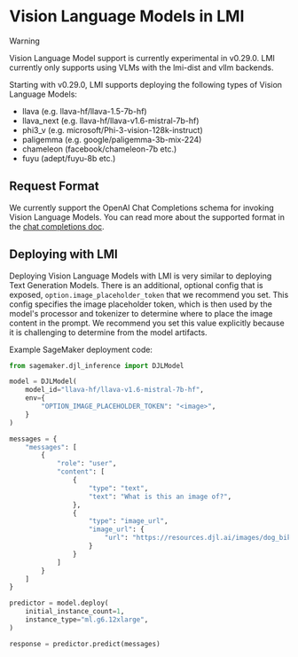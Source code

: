 # Vision Language Models in LMI

> [!WARNING]
> Vision Language Model support is currently experimental in v0.29.0.
> LMI currently only supports using VLMs with the lmi-dist and vllm backends.

Starting with v0.29.0, LMI supports deploying the following types of Vision Language Models:

* llava (e.g. llava-hf/llava-1.5-7b-hf)
* llava_next (e.g. llava-hf/llava-v1.6-mistral-7b-hf)
* phi3_v (e.g. microsoft/Phi-3-vision-128k-instruct)
* paligemma (e.g. google/paligemma-3b-mix-224)
* chameleon (facebook/chameleon-7b etc.)
* fuyu (adept/fuyu-8b etc.)

## Request Format

We currently support the OpenAI Chat Completions schema for invoking Vision Language Models.
You can read more about the supported format in the [chat completions doc](chat_input_output_schema.md).

## Deploying with LMI

Deploying Vision Language Models with LMI is very similar to deploying Text Generation Models.
There is an additional, optional config that is exposed, `option.image_placeholder_token` that we recommend you set.
This config specifies the image placeholder token, which is then used by the model's processor and tokenizer to determine where to place the image content in the prompt.
We recommend you set this value explicitly because it is challenging to determine from the model artifacts.

Example SageMaker deployment code:

```python
from sagemaker.djl_inference import DJLModel

model = DJLModel(
    model_id="llava-hf/llava-v1.6-mistral-7b-hf",
    env={
        "OPTION_IMAGE_PLACEHOLDER_TOKEN": "<image>",
    }
)

messages = {
    "messages": [
        {
            "role": "user",
            "content": [
                {
                    "type": "text",
                    "text": "What is this an image of?",
                },
                {
                    "type": "image_url",
                    "image_url": {
                        "url": "https://resources.djl.ai/images/dog_bike_car.jpg"
                    }
                }
            ]
        }
    ]
}

predictor = model.deploy(
    initial_instance_count=1,
    instance_type="ml.g6.12xlarge",
)

response = predictor.predict(messages)
```